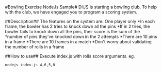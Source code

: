 #Bowling Exercise NodeJs Sample#
DiUS is starting a bowling club. To help with the club, we have engaged you to program a scoring system.

##Description##
The features on the system are:
One player only
*In each frame, the bowler has 2 tries to knock down all the pins
*If in 2 tries, the bowler fails to knock down all the pins, their score is the sum of the *number of pins they've knocked down in the 2 attempts
*There are 10 pins in a frame
*There are 10 frames in a match
*Don't worry about validating the number of rolls in a frame

##How to use##
Execute index.js with rolls score arguments.
eg.

```
nodejs index.js 4,6,5,0
```
